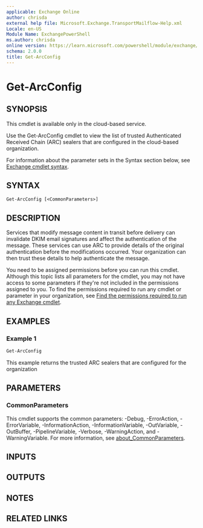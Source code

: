 ```yaml
---
applicable: Exchange Online
author: chrisda
external help file: Microsoft.Exchange.TransportMailflow-Help.xml
Locale: en-US
Module Name: ExchangePowerShell
ms.author: chrisda
online version: https://learn.microsoft.com/powershell/module/exchange/get-arcconfig
schema: 2.0.0
title: Get-ArcConfig
---
```


# Get-ArcConfig

## SYNOPSIS
This cmdlet is available only in the cloud-based service.

Use the Get-ArcConfig cmdlet to view the list of trusted Authenticated Received Chain (ARC) sealers that are configured in the cloud-based organization.

For information about the parameter sets in the Syntax section below, see [Exchange cmdlet syntax](https://learn.microsoft.com/powershell/exchange/exchange-cmdlet-syntax).

## SYNTAX

```
Get-ArcConfig [<CommonParameters>]
```

## DESCRIPTION
Services that modify message content in transit before delivery can invalidate DKIM email signatures and affect the authentication of the message. These services can use ARC to provide details of the original authentication before the modifications occurred. Your organization can then trust these details to help authenticate the message.

You need to be assigned permissions before you can run this cmdlet. Although this topic lists all parameters for the cmdlet, you may not have access to some parameters if they're not included in the permissions assigned to you. To find the permissions required to run any cmdlet or parameter in your organization, see [Find the permissions required to run any Exchange cmdlet](https://learn.microsoft.com/powershell/exchange/find-exchange-cmdlet-permissions).

## EXAMPLES

### Example 1
```powershell
Get-ArcConfig
```

This example returns the trusted ARC sealers that are configured for the organization

## PARAMETERS

### CommonParameters
This cmdlet supports the common parameters: -Debug, -ErrorAction, -ErrorVariable, -InformationAction, -InformationVariable, -OutVariable, -OutBuffer, -PipelineVariable, -Verbose, -WarningAction, and -WarningVariable. For more information, see [about_CommonParameters](https://go.microsoft.com/fwlink/p/?LinkID=113216).

## INPUTS

## OUTPUTS

## NOTES

## RELATED LINKS
